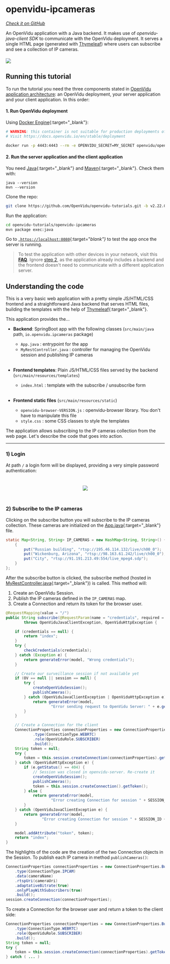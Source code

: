 # openvidu-ipcameras
<a href="https://github.com/OpenVidu/openvidu-tutorials/tree/master/openvidu-ipcameras" target="_blank"><i class="icon ion-social-github"> Check it on GitHub</i></a>

An OpenVidu application with a Java backend. It makes use of _openvidu-java-client SDK_ to communicate with the OpenVidu deployment. It serves a single HTML page (generated with [Thymeleaf](http://www.thymeleaf.org/)) where users can subscribe and see a collection of IP cameras.

<div class="row">
    <div class="pro-gallery" style="margin: 20px 0 15px 0">
        <a data-fancybox="gallery-pro1" data-type="image" class="fancybox-img" href="img/tutorials/openvidu-ipcameras.png">
          <img class="img-responsive" style="margin: auto; max-height: 500px" src="img/tutorials/openvidu-ipcameras.png"/>
        </a>
    </div>
</div>

## Running this tutorial

To run the tutorial you need the three components stated in [OpenVidu application architecture](developing-your-video-app/#openvidu-application-architecture): an OpenVidu deployment, your server application and your client application. In this order:

#### 1. Run OpenVidu deployment

Using [Docker Engine](https://docs.docker.com/engine/){:target="_blank"}:

```bash
# WARNING: this container is not suitable for production deployments of OpenVidu
# Visit https://docs.openvidu.io/en/stable/deployment

docker run -p 4443:4443 --rm -e OPENVIDU_SECRET=MY_SECRET openvidu/openvidu-dev:2.22.0
```

#### 2. Run the server application and the client application

You need [Java](https://www.java.com/en/download/){:target="_blank"} and [Maven](https://maven.apache.org/install.html){:target="_blank"}. Check them with:

```
java --version
mvn --version
```

Clone the repo:

```bash
git clone https://github.com/OpenVidu/openvidu-tutorials.git -b v2.22.0
```

Run the application:

```bash
cd openvidu-tutorials/openvidu-ipcameras
mvn package exec:java
```

Go to _[`https://localhost:8080`](https://localhost:8080){:target="_blank"}_ to test the app once the server is running.

> To test the application with other devices in your network, visit this **[FAQ](troubleshooting/#3-test-applications-in-my-network-with-multiple-devices)**. Ignore [step 2](troubleshooting/#2-modify-the-application_server_url-of-the-client-application), as the application already includes a backend and the frontend doesn't need to communicate with a different application server.


## Understanding the code

This is a very basic web application with a pretty simple JS/HTML/CSS frontend and a straightforward Java backend that serves HTML files, building the templates with the help of [Thymeleaf](http://www.thymeleaf.org/){:target="_blank"}.

This application provides the...

- **Backend**: SpringBoot app with the following classes (`src/main/java` path, `io.openvidu.ipcameras` package)
	- `App.java` : entrypoint for the app
	- `MyRestController.java` : controller for managing the OpenVidu session and publishing IP cameras<br><br>

- **Frontend templates**: Plain JS/HTML/CSS files served by the backend (`src/main/resources/templates`)
	- `index.html` : template with the subscribe / unsubscribe form<br><br>

- **Frontend static files** (`src/main/resources/static`)
 	- `openvidu-browser-VERSION.js` : openvidu-browser library. You don't have to manipulate this file
	- `style.css` : some CSS classes to style the templates

The application allows subscribing to the IP cameras collection from the web page. Let's describe the code that goes into action.

---

### 1) Login

At path `/` a login form will be displayed, providing a very simple password authentication:

<p align="center">
  <img class="img-responsive" style="padding: 25px 0;" src="img/docs/tutorials/ipcameras_index.png">
</p>

### 2) Subscribe to the IP cameras

Clicking on the subscribe button you will subscribe to the IP cameras collection. These cameras are initialized on the [App.java](https://github.com/OpenVidu/openvidu-tutorials/blob/master/openvidu-ipcameras/src/main/java/io/openvidu/ipcameras/App.java#L33-L35){:target="_blank"} file.

```java
static Map<String, String> IP_CAMERAS = new HashMap<String, String>() {
	{
		put("Russian building", "rtsp://195.46.114.132/live/ch00_0");
		put("Wickenburg, Arizona", "rtsp://98.163.61.242/live/ch00_0");
		put("City", "rtsp://91.191.213.49:554/live_mpeg4.sdp");
	}
};
```

After the subscribe button is clicked, the subscribe method (hosted in [MyRestController.java](https://github.com/OpenVidu/openvidu-tutorials/blob/master/openvidu-ipcameras/src/main/java/io/openvidu/ipcameras/MyRestController.java){:target="_blank"}) is called. This method will:

1. Create an OpenVidu Session.
2. Publish the IP cameras defined in the `IP_CAMERAS` map.
3. Create a Connection and return its token for the browser user.

```java
@RequestMapping(value = "/")
public String subscribe(@RequestParam(name = "credentials", required = false) String credentials, Model model)
		throws OpenViduJavaClientException, OpenViduHttpException {

	if (credentials == null) {
		return "index";
	}
	try {
		checkCredentials(credentials);
	} catch (Exception e) {
		return generateError(model, "Wrong credentials");
	}

	// Create our surveillance session if not available yet
	if (OV == null || session == null) {
		try {
			createOpenViduSession();
			publishCameras();
		} catch (OpenViduJavaClientException | OpenViduHttpException e) {
			return generateError(model,
					"Error sending request to OpenVidu Server: " + e.getCause() + ". " + e.getMessage());
		}
	}

	// Create a Connection for the client
	ConnectionProperties connectionProperties = new ConnectionProperties.Builder()
			.type(ConnectionType.WEBRTC)
			.role(OpenViduRole.SUBSCRIBER)
			.build();
	String token = null;
	try {
		token = this.session.createConnection(connectionProperties).getToken();
	} catch (OpenViduHttpException e) {
		if (e.getStatus() == 404) {
			// Session was closed in openvidu-server. Re-create it
			createOpenViduSession();
			publishCameras();
			token = this.session.createConnection().getToken();
		} else {
			return generateError(model,
					"Error creating Connection for session " + SESSION_ID + ": " + e.getMessage());
		}
	} catch (OpenViduJavaClientException e) {
		return generateError(model,
				"Error creating Connection for session " + SESSION_ID + ": " + e.getMessage());
	}

	model.addAttribute("token", token);
	return "index";
}
```

The highlights of the code are the creation of the two Connection objects in the Session. To publish each IP camera in method `publishCameras()`:

```java
ConnectionProperties connectionProperties = new ConnectionProperties.Builder()
	.type(ConnectionType.IPCAM)
	.data(cameraName)
	.rtspUri(cameraUri)
	.adaptativeBitrate(true)
	.onlyPlayWithSubscribers(true)
	.build();
session.createConnection(connectionProperties);
```

To create a Connection for the browser user and return a token to the client side:

```java
ConnectionProperties connectionProperties = new ConnectionProperties.Builder()
	.type(ConnectionType.WEBRTC)
	.role(OpenViduRole.SUBSCRIBER)
	.build();
String token = null;
try {
	token = this.session.createConnection(connectionProperties).getToken();
} catch ( ... )
```

<link rel="stylesheet" href="https://cdnjs.cloudflare.com/ajax/libs/fancybox/3.1.20/jquery.fancybox.min.css" />
<script src="https://cdnjs.cloudflare.com/ajax/libs/fancybox/3.1.20/jquery.fancybox.min.js"></script>
<script type='text/javascript' src='js/fancybox-setup.js'></script>